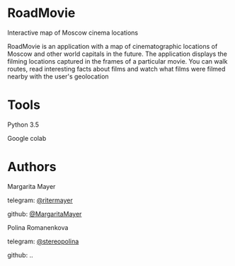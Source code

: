 # RoadMovie
Interactive map of Moscow cinema locations

RoadMovie is an application with a map of cinematographic locations of Moscow and other world capitals in the future. The application displays the filming locations captured in the frames of a particular movie. You can walk routes, read interesting facts about films and watch what films were filmed nearby with the user's geolocation


# Tools
Python 3.5

Google colab

# Authors
  Margarita Mayer

telegram: [@ritermayer](https://t.me/ritermayer)

github: [@MargaritaMayer](https://github.com/MargaritaMayer)

Polina Romanenkova

telegram: [@stereopolina](https://t.me/stereopolina)

github: ..

